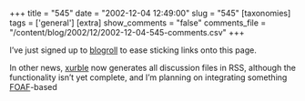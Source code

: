 +++
title = "545"
date = "2002-12-04 12:49:00"
slug = "545"
[taxonomies]
tags = ['general']
[extra]
show_comments = "false"
comments_file = "/content/blog/2002/12/2002-12-04-545-comments.csv"
+++

I’ve just signed up to [blogroll](http://www.blogrolling.com) to ease sticking links onto this page.

In other news, [xurble](http://xurble.sourceforge.net) now generates all discussion files in RSS, although the functionality isn’t yet complete, and I’m planning on integrating something [FOAF](http://diveintomark.org/archives/2002/09/21.html#friend_of_a_friend)-based
